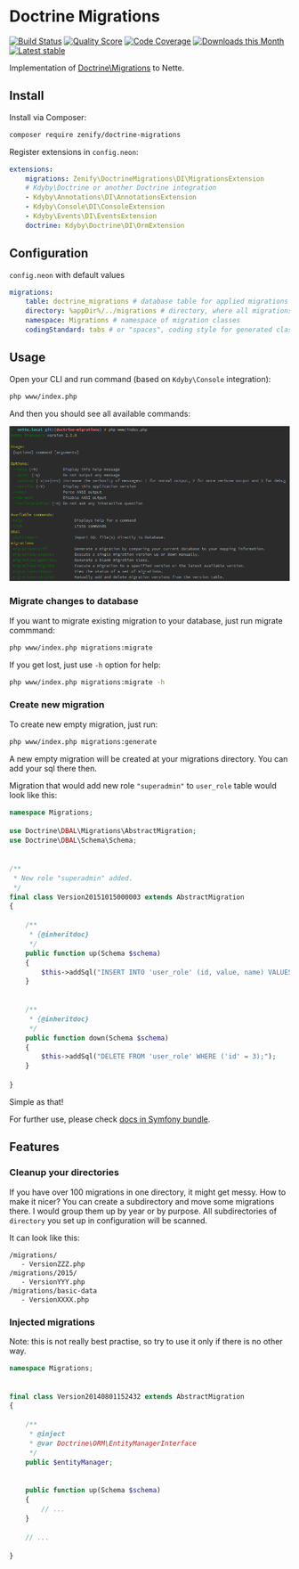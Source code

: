 # Doctrine Migrations

[![Build Status](https://img.shields.io/travis/Zenify/DoctrineMigrations.svg?style=flat-square)](https://travis-ci.org/Zenify/DoctrineMigrations)
[![Quality Score](https://img.shields.io/scrutinizer/g/Zenify/DoctrineMigrations.svg?style=flat-square)](https://scrutinizer-ci.com/g/Zenify/DoctrineMigrations)
[![Code Coverage](https://img.shields.io/scrutinizer/coverage/g/Zenify/DoctrineMigrations.svg?style=flat-square)](https://scrutinizer-ci.com/g/Zenify/DoctrineMigrations)
[![Downloads this Month](https://img.shields.io/packagist/dt/zenify/doctrine-migrations.svg?style=flat-square)](https://packagist.org/packages/zenify/doctrine-migrations)
[![Latest stable](https://img.shields.io/packagist/v/zenify/doctrine-migrations.svg?style=flat-square)](https://packagist.org/packages/zenify/doctrine-migrations)

Implementation of [Doctrine\Migrations](http://docs.doctrine-project.org/projects/doctrine-migrations/en/latest/) to Nette.


## Install

Install via Composer:

```sh
composer require zenify/doctrine-migrations
```

Register extensions in `config.neon`:

```yaml
extensions:
	migrations: Zenify\DoctrineMigrations\DI\MigrationsExtension
	# Kdyby\Doctrine or another Doctrine integration
	- Kdyby\Annotations\DI\AnnotationsExtension
    - Kdyby\Console\DI\ConsoleExtension
    - Kdyby\Events\DI\EventsExtension
    doctrine: Kdyby\Doctrine\DI\OrmExtension
```


## Configuration

`config.neon` with default values

```yaml
migrations:
	table: doctrine_migrations # database table for applied migrations
	directory: %appDir%/../migrations # directory, where all migrations are stored
	namespace: Migrations # namespace of migration classes
	codingStandard: tabs # or "spaces", coding style for generated classes
```


## Usage

Open your CLI and run command (based on `Kdyby\Console` integration):

```sh
php www/index.php
```

And then you should see all available commands:

![CLI commands](cli-commands.png)



### Migrate changes to database

If you want to migrate existing migration to your database, just run migrate commmand:
 
```sh
php www/index.php migrations:migrate
```

If you get lost, just use `-h` option for help:

```sh
php www/index.php migrations:migrate -h
```

### Create new migration

To create new empty migration, just run:

```sh
php www/index.php migrations:generate
```

A new empty migration will be created at your migrations directory. You can add your sql there then.

Migration that would add new role `"superadmin"` to `user_role` table would look like this:

```php
namespace Migrations;

use Doctrine\DBAL\Migrations\AbstractMigration;
use Doctrine\DBAL\Schema\Schema;


/**
 * New role "superadmin" added.
 */
final class Version20151015000003 extends AbstractMigration
{

	/**
	 * {@inheritdoc}
	 */
	public function up(Schema $schema)
	{
		$this->addSql("INSERT INTO 'user_role' (id, value, name) VALUES (3, 'superadmin', 'Super Admin')");
	}
	

	/**
	 * {@inheritdoc}
	 */
	public function down(Schema $schema)
	{
		$this->addSql("DELETE FROM 'user_role' WHERE ('id' = 3);");
	}

}
```

Simple as that!


For further use, please check [docs in Symfony bundle](http://symfony.com/doc/current/bundles/DoctrineMigrationsBundle/index.html).


## Features

### Cleanup your directories

If you have over 100 migrations in one directory, it might get messy. How to make it nicer? You can create a subdirectory and move some migrations there. I would group them up by year or by purpose. All subdirectories of `directory` you set up in configuration will be scanned.
 
 It can look like this:
 
 ```
 /migrations/
    - VersionZZZ.php
 /migrations/2015/
    - VersionYYY.php
 /migrations/basic-data
    - VersionXXXX.php
```


### Injected migrations

Note: this is not really best practise, so try to use it only if there is no other way.

```php
namespace Migrations;


final class Version20140801152432 extends AbstractMigration
{

	/**
	 * @inject
	 * @var Doctrine\ORM\EntityManagerInterface
	 */
	public $entityManager;


	public function up(Schema $schema)
	{
		// ...
	}

	// ...

}
```

